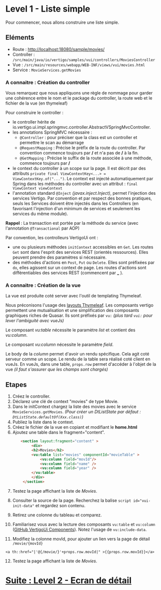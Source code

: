 # Level 1 - Liste simple

Pour commencer, nous allons construire une liste simple.

## Eléments

- Route : [http://localhost:18080/sample/movies/](http://localhost:18080/sample/movies/)
- Controller : `/src/main/java/io/vertigo/samples/vui/controllers/MoviesController`
- Vue : `/src/main/resources/webapp/WEB-INF/views/vui/movies.html`
- Service : `MovieServices.getMovies`

### A connaitre : Création du controller

Vous remarquez que nous appliquons une règle de nommage pour garder une cohérence entre le nom et le package du controller, la route web et le fichier de la vue (en thymeleaf)

Pour construire le controller :
- le controller hérite de io.vertigo.ui.impl.springmvc.controller.AbstractVSpringMvcController.
- les annotations SpringMVC nécessaire : 
  - `@Controller` : pour préciser que la class est un controller et permettre le scan au démarrage
  - `@RequestMapping` : Précise le préfix de la route du controller. Par convention commence toujours par **/** et n'a pas de **/** à la fin.
  - `@GetMapping` : Précise le suffix de la route associée à une méthode, commence toujours par **/**
- le context du controller à un scope sur la page. Il est décrit par des attributs `private final ViewContextKey<...> = ViewContextKey.of("...")`. 
Le context est injecté automatiquement par Spring dans les méthodes du controller avec un attribut : `final ViewContext viewContext`
- l'annotation standard `@Inject` *(javax.inject.Inject)*, permet l'injection des services Vertigo. Par convention et par respect des bonnes pratiques, seuls les Services doivent être injectés dans les Controllers (en favorisant l'injection d'un minimum de services et seulement les services du même module).

**Rappel** : La transaction est portée par la méthode du service (avec l'annotation `@Transactional` par AOP)

Par convention, les controlleurs VertigoUi ont :
- une ou plusieurs méthodes `initContext` accessibles en `Get`. Les routes `Get` sont dans l'esprit des services REST (orientés ressources). Elles peuvent prendre des paramètres si nécessaire.
- des méthodes d'actions en `Post`, `Put` ou `Delete`. Elles sont préfixées par `do`, elles agissent sur un context de page. Les routes d'actions sont différentiables des services REST (commencent par **_** ).

### A connaitre : Création de la vue

La vue est produite coté server avec l'outil de templating Thymeleaf.

Nous préconisons l'usage des [layouts Thymeleaf](https://vertigo-io.github.io/vertigo-docs/#/extensions/ui?id=moteur-de-layout-thymeleaf-layout).
Les composants vertigo permettent une mutualisation et une simplification des composants graphiques riches de Quasar. Ils sont préfixés par `vu:` *(plus tard `vui:` pour lever l'ambiguité avec vueJs)*

Le composant *vu:table* nécessite le paramètre *list* et contient des *vu:column*.

Le composant *vu:column* nécessite le paramètre *field*.

Le body de la *column* permet d'avoir un rendu spécifique. Cela agit coté serveur comme un scope.
Le rendu de la table sera réalisé coté client en vueJs. En vueJs, dans une table, `props.row` permet d'accéder à l'objet de la vue *(il faut s'assurer que les champs sont chargés)*

## Etapes

1. Créez le controller.
1. Déclarez une clé de context "movies" de type Movie.
1. Dans le initContext chargez la liste des movies avec le service `MovieServices.getMovies`.
*(Pour créer un *DtListState* par défaut : `DtListState.defaultOf(Xxx.class)`)*
1. Publiez la liste dans le context.
1. Créez le fichier de la vue en copiant et modifiant le **home.html**
1. Ajoutez une table dans le fragment="content".
```Html
       <section layout:fragment="content" >
            <div>
            <h2>Movies</h2>
            <vu:table list="movies" componentId="movieTable" >
                <vu:column field="movId"/>
                <vu:column field="name" />
                <vu:column field="year" />
            </vu:table>
            </div>
        </section>
```
7. Testez la page affichant la liste de *Movies*.
7. Consulter la source de la page. Recherchez la balise `script id="vui-init-data"` et regardez son contenu.
8. Retirez une colonne du tableau et comparez.
9. Familiarisez vous avec la lecture des composants `vu:table` et `vu:column` ([GitHub VertigoUi Components](https://github.com/vertigo-io/vertigo-extensions/tree/vertigo-3.3.0/vertigo-ui/src/main/resources/io/vertigo/ui/components)). Notez l'usage de `vu:include-data`.

11. Modifiez la colonne movId, pour ajouter un lien vers la page de détail `/movie/{movId}`

`<a th::href="|'@{/movie/}'+props.row.movId|" >{{props.row.movId}}</a>`

12. Testez la page affichant la liste de *Movies*.

# [Suite : Level 2 - Ecran de détail ](./Level2.md)
